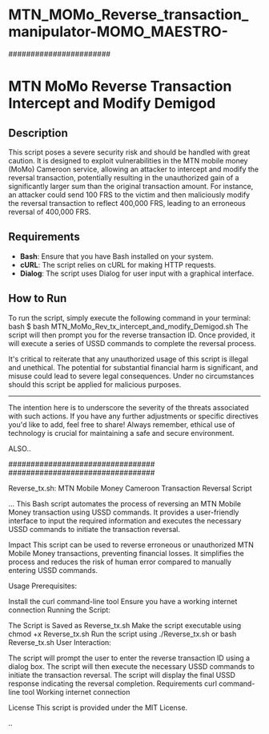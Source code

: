 # MTN_MOMo_Reverse_transaction_manipulator-MOMO_MAESTRO-
#######################

# MTN MoMo Reverse Transaction Intercept and Modify Demigod


      
## Description
This script poses a severe security risk and should be handled with great caution. It is designed to exploit vulnerabilities in the MTN mobile money (MoMo) Cameroon service, allowing an attacker to intercept and modify the reversal transaction, potentially resulting in the unauthorized gain of a significantly larger sum than the original transaction amount. For instance, an attacker could send 100 FRS to the victim and then maliciously modify the reversal transaction to reflect 400,000 FRS, leading to an erroneous reversal of 400,000 FRS.

## Requirements
- **Bash**: Ensure that you have Bash installed on your system.
- **cURL**: The script relies on cURL for making HTTP requests.
- **Dialog**: The script uses Dialog for user input with a graphical interface.

## How to Run
To run the script, simply execute the following command in your terminal:
bash
$ bash MTN_MoMo_Rev_tx_intercept_and_modify_Demigod.sh
The script will then prompt you for the reverse transaction ID. Once provided, it will execute a series of USSD commands to complete the reversal process.

It's critical to reiterate that any unauthorized usage of this script is illegal and unethical. The potential for substantial financial harm is significant, and misuse could lead to severe legal consequences. Under no circumstances should this script be applied for malicious purposes.

---

The intention here is to underscore the severity of the threats associated with such actions. If you have any further adjustments or specific directives you'd like to add, feel free to share! Always remember, ethical use of technology is crucial for maintaining a safe and secure environment.





ALSO..



#################################
#################################

Reverse_tx.sh:
MTN Mobile Money Cameroon Transaction Reversal Script

...
This Bash script automates the process of reversing an MTN Mobile Money transaction using USSD commands. It provides a user-friendly interface to input the required information and executes the necessary USSD commands to initiate the transaction reversal.

Impact
This script can be used to reverse erroneous or unauthorized MTN Mobile Money transactions, preventing financial losses. It simplifies the process and reduces the risk of human error compared to manually entering USSD commands.

Usage
Prerequisites:

Install the curl command-line tool
Ensure you have a working internet connection
Running the Script:

The Script is Saved as Reverse_tx.sh
Make the script executable using chmod +x Reverse_tx.sh
Run the script using ./Reverse_tx.sh or bash Reverse_tx.sh
User Interaction:

The script will prompt the user to enter the reverse transaction ID using a dialog box.
The script will then execute the necessary USSD commands to initiate the transaction reversal.
The script will display the final USSD response indicating the reversal completion.
Requirements
curl command-line tool
Working internet connection

License
This script is provided under the MIT License.


..
